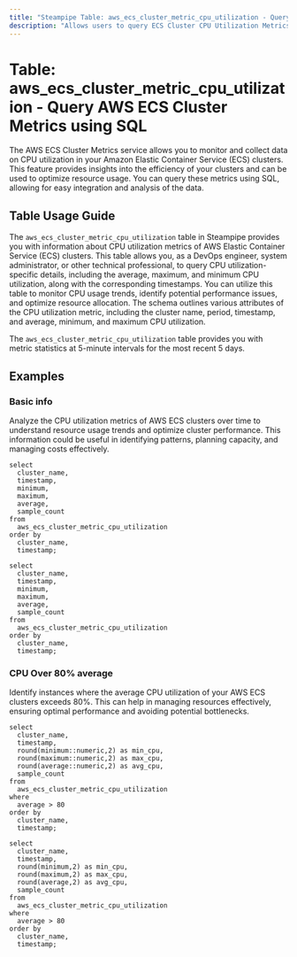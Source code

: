 ```yaml
---
title: "Steampipe Table: aws_ecs_cluster_metric_cpu_utilization - Query AWS ECS Cluster Metrics using SQL"
description: "Allows users to query ECS Cluster CPU Utilization Metrics for a specified period."
---
```


# Table: aws_ecs_cluster_metric_cpu_utilization - Query AWS ECS Cluster Metrics using SQL

The AWS ECS Cluster Metrics service allows you to monitor and collect data on CPU utilization in your Amazon Elastic Container Service (ECS) clusters. This feature provides insights into the efficiency of your clusters and can be used to optimize resource usage. You can query these metrics using SQL, allowing for easy integration and analysis of the data.

## Table Usage Guide

The `aws_ecs_cluster_metric_cpu_utilization` table in Steampipe provides you with information about CPU utilization metrics of AWS Elastic Container Service (ECS) clusters. This table allows you, as a DevOps engineer, system administrator, or other technical professional, to query CPU utilization-specific details, including the average, maximum, and minimum CPU utilization, along with the corresponding timestamps. You can utilize this table to monitor CPU usage trends, identify potential performance issues, and optimize resource allocation. The schema outlines various attributes of the CPU utilization metric, including the cluster name, period, timestamp, and average, minimum, and maximum CPU utilization.

The `aws_ecs_cluster_metric_cpu_utilization` table provides you with metric statistics at 5-minute intervals for the most recent 5 days.

## Examples

### Basic info
Analyze the CPU utilization metrics of AWS ECS clusters over time to understand resource usage trends and optimize cluster performance. This information could be useful in identifying patterns, planning capacity, and managing costs effectively.

```sql+postgres
select
  cluster_name,
  timestamp,
  minimum,
  maximum,
  average,
  sample_count
from
  aws_ecs_cluster_metric_cpu_utilization
order by
  cluster_name,
  timestamp;
```

```sql+sqlite
select
  cluster_name,
  timestamp,
  minimum,
  maximum,
  average,
  sample_count
from
  aws_ecs_cluster_metric_cpu_utilization
order by
  cluster_name,
  timestamp;
```

### CPU Over 80% average
Identify instances where the average CPU utilization of your AWS ECS clusters exceeds 80%. This can help in managing resources effectively, ensuring optimal performance and avoiding potential bottlenecks.

```sql+postgres
select
  cluster_name,
  timestamp,
  round(minimum::numeric,2) as min_cpu,
  round(maximum::numeric,2) as max_cpu,
  round(average::numeric,2) as avg_cpu,
  sample_count
from
  aws_ecs_cluster_metric_cpu_utilization
where
  average > 80
order by
  cluster_name,
  timestamp;
```

```sql+sqlite
select
  cluster_name,
  timestamp,
  round(minimum,2) as min_cpu,
  round(maximum,2) as max_cpu,
  round(average,2) as avg_cpu,
  sample_count
from
  aws_ecs_cluster_metric_cpu_utilization
where
  average > 80
order by
  cluster_name,
  timestamp;
```